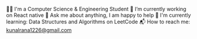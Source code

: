 👨‍🎓 I'm a Computer Science & Engineering Student
🔭 I’m currently working on React native
💬 Ask me about anything, I am happy to help
🌱 I'm currently learning:
Data Structures and Algorithms on LeetCode
📬 How to reach me: kunalrana1226@gmail.com

